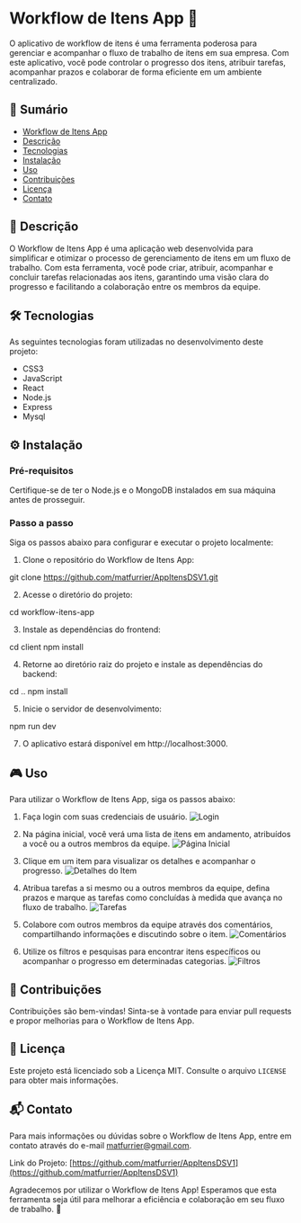 # Workflow de Itens App 🚀

O aplicativo de workflow de itens é uma ferramenta poderosa para gerenciar e acompanhar o fluxo de trabalho de itens em sua empresa. Com este aplicativo, você pode controlar o progresso dos itens, atribuir tarefas, acompanhar prazos e colaborar de forma eficiente em um ambiente centralizado.

## 📝 Sumário

- [Workflow de Itens App](#workflow-de-itens-app)
- [Descrição](#descrição)
- [Tecnologias](#tecnologias)
- [Instalação](#instalação)
- [Uso](#uso)
- [Contribuições](#contribuições)
- [Licença](#licença)
- [Contato](#contato)

## 📖 Descrição

O Workflow de Itens App é uma aplicação web desenvolvida para simplificar e otimizar o processo de gerenciamento de itens em um fluxo de trabalho. Com esta ferramenta, você pode criar, atribuir, acompanhar e concluir tarefas relacionadas aos itens, garantindo uma visão clara do progresso e facilitando a colaboração entre os membros da equipe.

## 🛠 Tecnologias

As seguintes tecnologias foram utilizadas no desenvolvimento deste projeto:

- CSS3
- JavaScript
- React
- Node.js
- Express
- Mysql

## ⚙ Instalação

### Pré-requisitos

Certifique-se de ter o Node.js e o MongoDB instalados em sua máquina antes de prosseguir.

### Passo a passo

Siga os passos abaixo para configurar e executar o projeto localmente:

1. Clone o repositório do Workflow de Itens App:

git clone https://github.com/matfurrier/AppItensDSV1.git

2. Acesse o diretório do projeto:

cd workflow-itens-app

3. Instale as dependências do frontend:

cd client
npm install

4. Retorne ao diretório raiz do projeto e instale as dependências do backend:

cd ..
npm install

5. Inicie o servidor de desenvolvimento:

npm run dev

7. O aplicativo estará disponível em http://localhost:3000.

## 🎮 Uso

Para utilizar o Workflow de Itens App, siga os passos abaixo:

1. Faça login com suas credenciais de usuário.
![Login](https://example.com/login.png)

2. Na página inicial, você verá uma lista de itens em andamento, atribuídos a você ou a outros membros da equipe.
![Página Inicial](https://example.com/pagina-inicial.png)

3. Clique em um item para visualizar os detalhes e acompanhar o progresso.
![Detalhes do Item](https://example.com/detalhes-item.png)

4. Atribua tarefas a si mesmo ou a outros membros da equipe, defina prazos e marque as tarefas como concluídas à medida que avança no fluxo de trabalho.
![Tarefas](https://example.com/tarefas.png)

5. Colabore com outros membros da equipe através dos comentários, compartilhando informações e discutindo sobre o item.
![Comentários](https://example.com/comentarios.png)

6. Utilize os filtros e pesquisas para encontrar itens específicos ou acompanhar o progresso em determinadas categorias.
![Filtros](https://example.com/filtros.png)

## 🤝 Contribuições

Contribuições são bem-vindas! Sinta-se à vontade para enviar pull requests e propor melhorias para o Workflow de Itens App.

## 📄 Licença

Este projeto está licenciado sob a Licença MIT. Consulte o arquivo `LICENSE` para obter mais informações.

## 📬 Contato

Para mais informações ou dúvidas sobre o Workflow de Itens App, entre em contato através do e-mail matfurrier@gmail.com.

Link do Projeto: [https://github.com/matfurrier/AppItensDSV1](https://github.com/matfurrier/AppItensDSV1)

Agradecemos por utilizar o Workflow de Itens App! Esperamos que esta ferramenta seja útil para melhorar a eficiência e colaboração em seu fluxo de trabalho. 🚀
